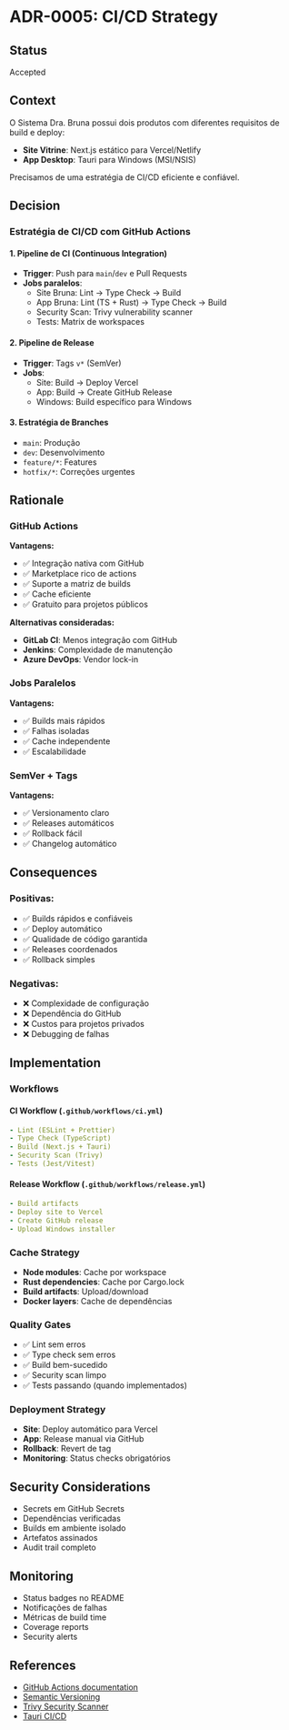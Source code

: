 # ADR-0005: CI/CD Strategy

## Status
Accepted

## Context
O Sistema Dra. Bruna possui dois produtos com diferentes requisitos de build e deploy:
- **Site Vitrine**: Next.js estático para Vercel/Netlify
- **App Desktop**: Tauri para Windows (MSI/NSIS)

Precisamos de uma estratégia de CI/CD eficiente e confiável.

## Decision

### Estratégia de CI/CD com GitHub Actions

#### 1. Pipeline de CI (Continuous Integration)
- **Trigger**: Push para `main`/`dev` e Pull Requests
- **Jobs paralelos**:
  - Site Bruna: Lint → Type Check → Build
  - App Bruna: Lint (TS + Rust) → Type Check → Build
  - Security Scan: Trivy vulnerability scanner
  - Tests: Matrix de workspaces

#### 2. Pipeline de Release
- **Trigger**: Tags `v*` (SemVer)
- **Jobs**:
  - Site: Build → Deploy Vercel
  - App: Build → Create GitHub Release
  - Windows: Build específico para Windows

#### 3. Estratégia de Branches
- `main`: Produção
- `dev`: Desenvolvimento
- `feature/*`: Features
- `hotfix/*`: Correções urgentes

## Rationale

### GitHub Actions
**Vantagens:**
- ✅ Integração nativa com GitHub
- ✅ Marketplace rico de actions
- ✅ Suporte a matriz de builds
- ✅ Cache eficiente
- ✅ Gratuito para projetos públicos

**Alternativas consideradas:**
- **GitLab CI**: Menos integração com GitHub
- **Jenkins**: Complexidade de manutenção
- **Azure DevOps**: Vendor lock-in

### Jobs Paralelos
**Vantagens:**
- ✅ Builds mais rápidos
- ✅ Falhas isoladas
- ✅ Cache independente
- ✅ Escalabilidade

### SemVer + Tags
**Vantagens:**
- ✅ Versionamento claro
- ✅ Releases automáticos
- ✅ Rollback fácil
- ✅ Changelog automático

## Consequences

### Positivas:
- ✅ Builds rápidos e confiáveis
- ✅ Deploy automático
- ✅ Qualidade de código garantida
- ✅ Releases coordenados
- ✅ Rollback simples

### Negativas:
- ❌ Complexidade de configuração
- ❌ Dependência do GitHub
- ❌ Custos para projetos privados
- ❌ Debugging de falhas

## Implementation

### Workflows

#### CI Workflow (`.github/workflows/ci.yml`)
```yaml
- Lint (ESLint + Prettier)
- Type Check (TypeScript)
- Build (Next.js + Tauri)
- Security Scan (Trivy)
- Tests (Jest/Vitest)
```

#### Release Workflow (`.github/workflows/release.yml`)
```yaml
- Build artifacts
- Deploy site to Vercel
- Create GitHub release
- Upload Windows installer
```

### Cache Strategy
- **Node modules**: Cache por workspace
- **Rust dependencies**: Cache por Cargo.lock
- **Build artifacts**: Upload/download
- **Docker layers**: Cache de dependências

### Quality Gates
- ✅ Lint sem erros
- ✅ Type check sem erros
- ✅ Build bem-sucedido
- ✅ Security scan limpo
- ✅ Tests passando (quando implementados)

### Deployment Strategy
- **Site**: Deploy automático para Vercel
- **App**: Release manual via GitHub
- **Rollback**: Revert de tag
- **Monitoring**: Status checks obrigatórios

## Security Considerations
- Secrets em GitHub Secrets
- Dependências verificadas
- Builds em ambiente isolado
- Artefatos assinados
- Audit trail completo

## Monitoring
- Status badges no README
- Notificações de falhas
- Métricas de build time
- Coverage reports
- Security alerts

## References
- [GitHub Actions documentation](https://docs.github.com/en/actions)
- [Semantic Versioning](https://semver.org/)
- [Trivy Security Scanner](https://trivy.dev/)
- [Tauri CI/CD](https://tauri.app/v1/guides/deployment/)
